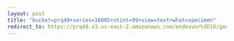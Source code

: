 ```yaml
---
layout: post
title: "bucket=prq49+series=16005+stint=99+view=text+what=specimen"
redirect_to: https://prq49.s3.us-east-2.amazonaws.com/endeavor%3D16/genomes/stage%3D0%2Bwhat%3Dgenerated/stint%3D99/series%3D16005/a%3Dgenome%2Bcriteria%3Dabundance%2Bmorph%3Dwildtype%2Bproc%3D0%2Bseries%3D16005%2Bstint%3D99%2Bthread%3D0%2Bvariation%3Dmaster%2Bext%3D.json.gz
---
```

